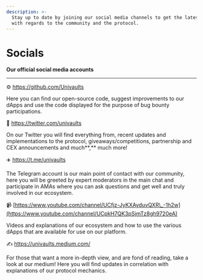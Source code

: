 ```yaml
---
description: >-
  Stay up to date by joining our social media channels to get the latest updates
  with regards to the community and the protocol.
---
```


# Socials

**Our official social media accounts**

****

⚙️ https://github.com/Univaults

Here you can find our open-source code, suggest improvements to our dApps and use the code displayed for the purpose of bug bounty participations.

🐤 https://twitter.com/univaults

On our Twitter you will find everything from, recent updates and implementations to the protocol, giveaways/competitions, partnership and CEX announcements and much**,** much more!

✈️ https://t.me/univaults

The Telegram account is our main point of contact with our community, here you will be greeted by expert moderators in the main chat and participate in AMAs where you can ask questions and get well and truly involved in our ecosystem.

📹 [https://www.youtube.com/channel/UCfjz-JyKXAyduvQXR\_-1h2w](https://www.youtube.com/channel/UCpkH7QK3pSjmTz8gh9720eA)

Videos and explanations of our ecosystem and how to use the various dApps that are available for use on our platform.

✍️ https://univaults.medium.com/

For those that want a more in-depth view, and are fond of reading, take a look at our medium! Here you will find updates in correlation with explanations of our protocol mechanics.
